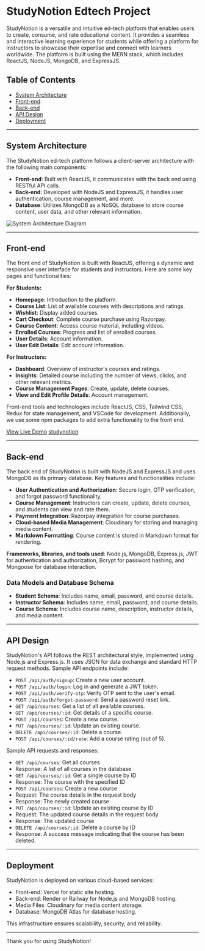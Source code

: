 # StudyNotion Edtech Project

StudyNotion is a versatile and intuitive ed-tech platform that enables users to create, consume, and rate educational content. It provides a seamless and interactive learning experience for students while offering a platform for instructors to showcase their expertise and connect with learners worldwide. The platform is built using the MERN stack, which includes ReactJS, NodeJS, MongoDB, and ExpressJS.

## Table of Contents

- [System Architecture](#system-architecture)
- [Front-end](#front-end)
- [Back-end](#back-end)
- [API Design](#api-design)
- [Deployment](#deployment)

---

## System Architecture

The StudyNotion ed-tech platform follows a client-server architecture with the following main components:

- **Front-end**: Built with ReactJS, it communicates with the back end using RESTful API calls.
- **Back-end**: Developed with NodeJS and ExpressJS, it handles user authentication, course management, and more.
- **Database**: Utilizes MongoDB as a NoSQL database to store course content, user data, and other relevant information.

![System Architecture Diagram](https://github.com/yashsarode45/StudyNotion-Mega-Project/assets/65209607/3a154827-641d-4269-b662-203afcfd7654)

---

## Front-end

The front end of StudyNotion is built with ReactJS, offering a dynamic and responsive user interface for students and instructors. Here are some key pages and functionalities:

**For Students:**

- **Homepage**: Introduction to the platform.
- **Course List**: List of available courses with descriptions and ratings.
- **Wishlist**: Display added courses.
- **Cart Checkout**: Complete course purchase using Razorpay.
- **Course Content**: Access course material, including videos.
- **Enrolled Courses**: Progress and list of enrolled courses.
- **User Details**: Account information.
- **User Edit Details**: Edit account information.

**For Instructors:**

- **Dashboard**: Overview of instructor's courses and ratings.
- **Insights**: Detailed course including the number of views, clicks, and other relevant metrics.
- **Course Management Pages**: Create, update, delete courses.
- **View and Edit Profile Details**: Account management.

Front-end tools and technologies include ReactJS, CSS, Tailwind CSS, Redux for state management, and VSCode for development.
Additionally, we use some npm packages to add extra functionality to the front end.

[View Live Demo](https://study-notion-platform.vercel.app/)
[studynotion](https://github.com/AmanGarg2002/StudyNotion/blob/main/src/assets/Images/StudyNotion-Full_Home_Page.png)

---

## Back-end

The back end of StudyNotion is built with NodeJS and ExpressJS and uses MongoDB as its primary database. Key features and functionalities include:

- **User Authentication and Authorization**: Secure login, OTP verification, and forgot password functionality.
- **Course Management**: Instructors can create, update, delete courses, and students can view and rate them.
- **Payment Integration**: Razorpay integration for course purchases.
- **Cloud-based Media Management**: Cloudinary for storing and managing media content.
- **Markdown Formatting**: Course content is stored in Markdown format for rendering.

**Frameworks, libraries, and tools used**: Node.js, MongoDB, Express.js, JWT for authentication and authorization, Bcrypt for password hashing, and Mongoose for database interaction.

### Data Models and Database Schema

- **Student Schema**: Includes name, email, password, and course details.
- **Instructor Schema**: Includes name, email, password, and course details.
- **Course Schema**: Includes course name, description, instructor details, and media content.

---

## API Design

StudyNotion's API follows the REST architectural style, implemented using Node.js and Express.js. It uses JSON for data exchange and standard HTTP request methods. Sample API endpoints include:

- `POST /api/auth/signup`: Create a new user account.
- `POST /api/auth/login`: Log in and generate a JWT token.
- `POST /api/auth/verify-otp`: Verify OTP sent to the user's email.
- `POST /api/auth/forgot-password`: Send a password reset link.
- `GET /api/courses`: Get a list of all available courses.
- `GET /api/courses/:id`: Get details of a specific course.
- `POST /api/courses`: Create a new course.
- `PUT /api/courses/:id`: Update an existing course.
- `DELETE /api/courses/:id`: Delete a course.
- `POST /api/courses/:id/rate`: Add a course rating (out of 5).

Sample API requests and responses:
- `GET /api/courses`: Get all courses
- Response: A list of all courses in the database
- `GET /api/courses/:id`: Get a single course by ID
- Response: The course with the specified ID
- `POST /api/courses`: Create a new course
- Request: The course details in the request body
- Response: The newly created course
- `PUT /api/courses/:id`: Update an existing course by ID
- Request: The updated course details in the request body
- Response: The updated course
- `DELETE /api/courses/:id`: Delete a course by ID
- Response: A success message indicating that the course has been deleted.

---

## Deployment

StudyNotion is deployed on various cloud-based services:

- Front-end: Vercel for static site hosting.
- Back-end: Render or Railway for Node.js and MongoDB hosting.
- Media Files: Cloudinary for media content storage.
- Database: MongoDB Atlas for database hosting.

This infrastructure ensures scalability, security, and reliability.

---

Thank you for using StudyNotion!


